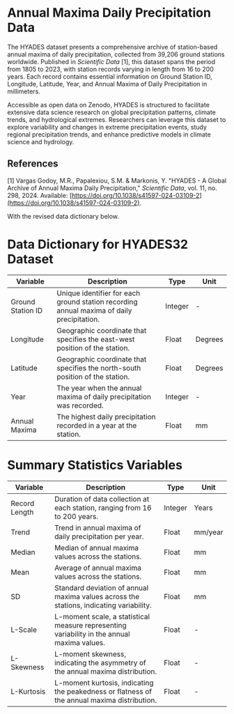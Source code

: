 # Annual Maxima Daily Precipitation Data

The HYADES dataset presents a comprehensive archive of station-based annual maxima of daily precipitation, collected from 39,206 ground stations worldwide. Published in *Scientific Data* [1], this dataset spans the period from 1805 to 2023, with station records varying in length from 16 to 200 years. Each record contains essential information on Ground Station ID, Longitude, Latitude, Year, and Annual Maxima of Daily Precipitation in millimeters.

Accessible as open data on Zenodo, HYADES is structured to facilitate extensive data science research on global precipitation patterns, climate trends, and hydrological extremes. Researchers can leverage this dataset to explore variability and changes in extreme precipitation events, study regional precipitation trends, and enhance predictive models in climate science and hydrology.

## References

[1] Vargas Godoy, M.R., Papalexiou, S.M. & Markonis, Y. "HYADES - A Global Archive of Annual Maxima Daily Precipitation," *Scientific Data*, vol. 11, no. 298, 2024. Available: [https://doi.org/10.1038/s41597-024-03109-2](https://doi.org/10.1038/s41597-024-03109-2).

With the revised data dictionary below.
# Data Dictionary for HYADES32 Dataset

| **Variable**         | **Description**                                                                                                   | **Type**   | **Unit**            |
|----------------------|-------------------------------------------------------------------------------------------------------------------|------------|----------------------|
| Ground Station ID    | Unique identifier for each ground station recording annual maxima of daily precipitation.                        | Integer    | -                    |
| Longitude            | Geographic coordinate that specifies the east-west position of the station.                                      | Float      | Degrees              |
| Latitude             | Geographic coordinate that specifies the north-south position of the station.                                    | Float      | Degrees              |
| Year                 | The year when the annual maxima of daily precipitation was recorded.                                             | Integer    | -                    |
| Annual Maxima        | The highest daily precipitation recorded in a year at the station.                                               | Float      | mm                   |

# Summary Statistics Variables

| **Variable**         | **Description**                                                                                                   | **Type**   | **Unit**            |
|----------------------|-------------------------------------------------------------------------------------------------------------------|------------|----------------------|
| Record Length        | Duration of data collection at each station, ranging from 16 to 200 years.                                       | Integer    | Years                |
| Trend                | Trend in annual maxima of daily precipitation per year.                                                           | Float      | mm/year              |
| Median               | Median of annual maxima values across the stations.                                                               | Float      | mm                   |
| Mean                 | Average of annual maxima values across the stations.                                                              | Float      | mm                   |
| SD                   | Standard deviation of annual maxima values across the stations, indicating variability.                           | Float      | mm                   |
| L-Scale              | L-moment scale, a statistical measure representing variability in the annual maxima values.                       | Float      | -                    |
| L-Skewness           | L-moment skewness, indicating the asymmetry of the annual maxima distribution.                                   | Float      | -                    |
| L-Kurtosis           | L-moment kurtosis, indicating the peakedness or flatness of the annual maxima distribution.                       | Float      | -                    |
